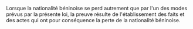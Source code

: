 Lorsque la nationalité béninoise se perd autrement que par l'un des modes prévus par la présente loi, la preuve résulte de l'établissement des faits et des actes qui ont pour conséquence la perte de la nationalité béninoise.